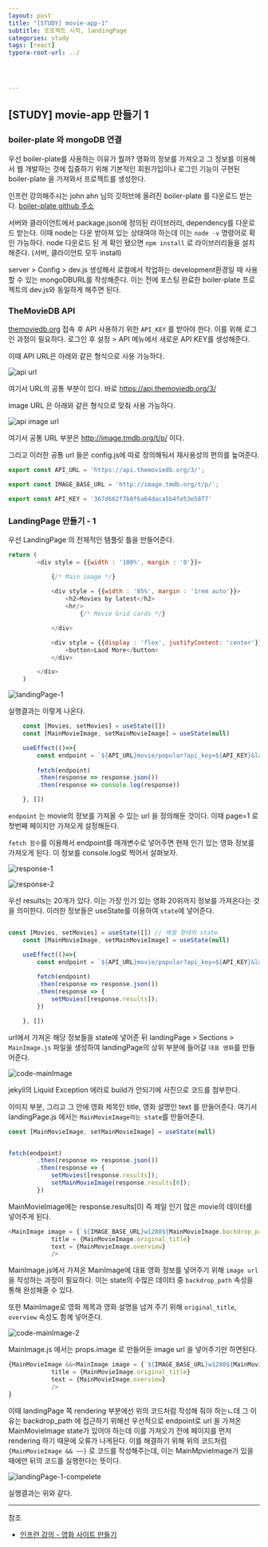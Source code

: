 ```yaml
---
layout: post
title: "[STUDY] movie-app-1"
subtitle: 프로젝트 시작, landingPage
categories: study
tags: [react]
typora-root-url: ../




---
```


## [STUDY] movie-app 만들기 1

### boiler-plate 와 mongoDB 연결

우선 boiler-plate를 사용하는 이유가 뭘까? 영화의 정보를 가져오고 그 정보를 이용해서 웹 개발하는 것에 집중하기 위해 기본적인 회원가입이나 로그인 기능이 구현된 boiler-plate 을 가져와서 프로젝트를 생성한다.  

인프런 강의해주시는 john ahn 님의 깃허브에 올려진 boiler-plate 를 다운로드 받는다. [boiler-plate github 주소](https://github.com/jaewonhimnae/boilerplate-mern-stack)

서버와 클라이언트에서 package.json에 정의된 라이브러리, dependency를 다운로드 받는다. 이때 node는 다운 받아져 있는 상태여야 하는데 이는 `node -v` 명령어로 확인 가능하다. node 다운로드 된 게 확인 됐으면 `npm install` 로 라이브러리들을 설치해준다. (서버, 클라이언트 모두 install)

server > Config > dev.js 생성해서 로컬에서 작업하는 development환경일 때 사용할 수 있는 mongoDBURL를 작성해준다. 이는 전에 포스팅 완료한 boiler-plate 프로젝트의 dev.js와 동일하게 해주면 된다.


### TheMovieDB API

[themoviedb.org](https://www.themoviedb.org/) 접속 후 API 사용하기 위한 `API_KEY` 를 받아야 한다. 이를 위해 로그인 과정이 필요하다. 로그인 후 설정 > API 메뉴에서 새로운 API KEY를 생성해준다.

이때 API URL은 아래와 같은 형식으로 사용 가능하다.

![api url](/assets/images/etc/movie-app/themoviedb_url_info.jpg)

여기서 URL의 공통 부분이 있다. 바로 <https://api.themoviedb.org/3/>

image URL 은 아래와 같은 형식으로 맞춰 사용 가능하다.

![api image url](/assets/images/etc/movie-app/themoviedb_url_info.jpg)

여기서 공통 URL 부분은 <http://image.tmdb.org/t/p/> 이다.

그리고 이러한 공통 url 들은 config.js에 따로 정의해둬서 재사용성의 편의를 높여준다.

```javascript
export const API_URL = 'https://api.themoviedb.org/3/';

export const IMAGE_BASE_URL = 'http://image.tmdb.org/t/p/';

export const API_KEY = '367d662f7b8f6a64daca5b4fe53e5877'
```

### LandingPage 만들기 - 1

우선 LandingPage 의 전체적인 템플릿 틀을 만들어준다.

```javascript
return (
        <div style = {{width : '100%', margin : '0'}}>

            {/* Main image */}
           
            <div style = {{width : '85%', margin : '1rem auto'}}>
                <h2>Movies by latest</h2>
                <hr/>
                    {/* Movie Grid cards */}

            </div>

            <div style = {{display : 'flex', justifyContent: 'center'}}>
                <button>Laod More</button>
            </div>

        </div>
    )
```

![landingPage-1](/assets/images/etc/movie-app/landingPage-1.jpg)

실행결과는 이렇게 나온다.

```javascript
    const [Movies, setMovies] = useState([])
    const [MainMovieImage, setMainMovieImage] = useState(null)

    useEffect(()=>{
        const endpoint = `${API_URL}movie/popular?api_key=${API_KEY}&language=en-US&page=1`;
 
        fetch(endpoint)
        .then(response => response.json())
        .then(response => console.log(response))

    }, [])
```

`endpoint` 는 movie의 정보를 가져올 수 있는 url 을 정의해둔 것이다. 이때 page=1 로 첫번째 페이지만 가져오게 설정해둔다.

`fetch 함수`를 이용해서 endpoint를 매개변수로 넣어주면 현재 인기 있는 영화 정보를 가져오게 된다. 이 정보를 console.log로 찍어서 살펴보자.

![response-1](/assets/images/etc/movie-app/response_console-1.jpg)

![response-2](/assets/images/etc/movie-app/response_console-2.jpg)

우선 results는 20개가 있다. 이는 가장 인기 있는 영화 20위까지 정보를 가져온다는 것을 의미한다. 이러한 정보들은 useState를 이용하여 `state`에 넣어준다.

```javascript

const [Movies, setMovies] = useState([]) // 배열 형태의 state
    const [MainMovieImage, setMainMovieImage] = useState(null)

    useEffect(()=>{
        const endpoint = `${API_URL}movie/popular?api_key=${API_KEY}&language=en-US&page=1`;
 
        fetch(endpoint)
        .then(response => response.json())
        .then(response => {
            setMovies([response.results]);
        })

    }, [])

```

url에서 가져온 해당 정보들을 state에 넣어준 뒤 landingPage > Sections > `MainImage.js` 파일을 생성하여 landingPage의 상위 부분에 들어갈 `대표 영화`를 만들어준다.

![code-mainImage](/assets/images/etc/movie-app/code-mainImage.png)

jekyll의 Liquid Exception 에러로 build가 안되기에 사진으로 코드를 첨부한다.

이미지 부분, 그리고 그 안에 영화 제목인 title, 영화 설명인 text 를 만들어준다. 여기서 landingPage.js 에서는 `MainMovieImage라는 state`를 만들어준다.

```javascript
const [MainMovieImage, setMainMovieImage] = useState(null)


fetch(endpoint)
        .then(response => response.json())
        .then(response => {
            setMovies([response.results]);
            setMainMovieImage(response.results[0]);
        })
```

MainMovieImage에는 response.results[0] 즉 제일 인기 많은 movie의 데이터를 넣어주게 된다.

```javascript
<MainImage image = {`${IMAGE_BASE_URL}w1280${MainMovieImage.backdrop_path}`}
            title = {MainMovieImage.original_title}
            text = {MainMovieImage.overview}
            />
```

MainImage.js에서 가져온 MainImage에 대표 영화 정보를 넣어주기 위해 `image url`을 작성하는 과정이 필요하다. 이는 state의 수많은 데이터 중 `backdrop_path` 속성을 통해 완성해줄 수 있다.

또한 MainImage로 영화 제목과 영화 설명을 넘겨 주기 위해 `original_title`, `overview` 속성도 함께 넣어준다.

![code-mainImage-2](/assets/images/etc/movie-app/code-mainImage2.png)



MainImage.js 에서는 props.image 로 만들어둔 image url 을 넣어주기만 하면된다.

```javascript
{MainMovieImage &&<MainImage image = {`${IMAGE_BASE_URL}w1280${MainMovieImage.backdrop_path}`}
            title = {MainMovieImage.original_title}
            text = {MainMovieImage.overview}
            />
}
```

이때 landingPage 쪽 rendering 부분에선 위의 코드처럼 작성해 줘야 하는ㄴ데 그 이유는 backdrop_path 에 접근하기 위해선 우선적으로 endpoint로 url 을 가져온 MainMovieImage state가 있어야 하는데 이를 가져오기 전에 페이지를 먼저 rendering 하기 때문에 오류가 나게된다. 이를 해결하기 위해 위의 코드처럼 `{MainMovieImage && ~~}` 로 코드를 작성해주는데, 이는 MainMpvieImage가 있을때에만 뒤의 코드를 실행한다는 뜻이다.

![landingPage-1-compelete](/assets/images/etc/movie-app/landingPage-1-compelete.jpg)


실행결과는 위와 같다.

---

참조

- [인프런 강의 - 영화 사이트 만들기](https://www.inflearn.com/course/%EB%94%B0%EB%9D%BC%ED%95%98%EB%A9%B0-%EB%B0%B0%EC%9A%B0%EB%8A%94-%EB%85%B8%EB%93%9C-%EB%A6%AC%EC%95%A1%ED%8A%B8-%EC%98%81%ED%99%94%EC%82%AC%EC%9D%B4%ED%8A%B8-%EB%A7%8C%EB%93%A4%EA%B8%B0/dashboard)
